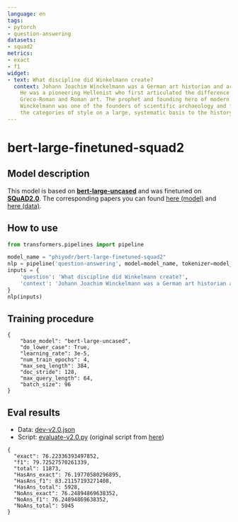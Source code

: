 ```yaml
---
language: en
tags:
- pytorch
- question-answering
datasets:
- squad2
metrics:
- exact
- f1
widget:
- text: What discipline did Winkelmann create?
  context: Johann Joachim Winckelmann was a German art historian and archaeologist.
    He was a pioneering Hellenist who first articulated the difference between Greek,
    Greco-Roman and Roman art. The prophet and founding hero of modern archaeology,
    Winckelmann was one of the founders of scientific archaeology and first applied
    the categories of style on a large, systematic basis to the history of art.
---
```


# bert-large-finetuned-squad2

## Model description

This model is based on **[bert-large-uncased](https://huggingface.co/bert-large-uncased)** and was finetuned on **[SQuAD2.0](https://rajpurkar.github.io/SQuAD-explorer/)**. The corresponding papers you can found [here (model)](https://arxiv.org/abs/1810.04805) and [here (data)](https://arxiv.org/abs/1806.03822).


## How to use

```python
from transformers.pipelines import pipeline

model_name = "phiyodr/bert-large-finetuned-squad2"
nlp = pipeline('question-answering', model=model_name, tokenizer=model_name)
inputs = {
    'question': 'What discipline did Winkelmann create?',
    'context': 'Johann Joachim Winckelmann was a German art historian and archaeologist. He was a pioneering Hellenist who first articulated the difference between Greek, Greco-Roman and Roman art. "The prophet and founding hero of modern archaeology", Winckelmann was one of the founders of scientific archaeology and first applied the categories of style on a large, systematic basis to the history of art. '
}
nlp(inputs)
```



## Training procedure

```
{
	"base_model": "bert-large-uncased",
	"do_lower_case": True,
	"learning_rate": 3e-5,
	"num_train_epochs": 4,
	"max_seq_length": 384,
	"doc_stride": 128,
	"max_query_length": 64,
	"batch_size": 96 
}
```

## Eval results

- Data: [dev-v2.0.json](https://rajpurkar.github.io/SQuAD-explorer/dataset/dev-v2.0.json)
- Script: [evaluate-v2.0.py](https://worksheets.codalab.org/rest/bundles/0x6b567e1cf2e041ec80d7098f031c5c9e/contents/blob/) (original script from [here](https://github.com/huggingface/transformers/blob/master/examples/question-answering/README.md))

```
{
  "exact": 76.22336393497852,
  "f1": 79.72527570261339,
  "total": 11873,
  "HasAns_exact": 76.19770580296895,
  "HasAns_f1": 83.21157193271408,
  "HasAns_total": 5928,
  "NoAns_exact": 76.24894869638352,
  "NoAns_f1": 76.24894869638352,
  "NoAns_total": 5945
}
```
